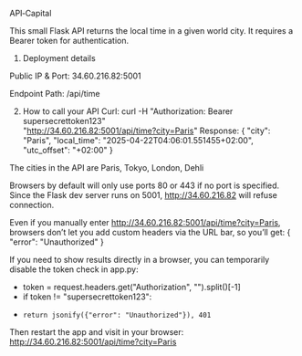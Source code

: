 API‑Capital

This small Flask API returns the local time in a given world city. It requires a Bearer token for authentication.

1) Deployment details

Public IP & Port: 34.60.216.82:5001

Endpoint Path: /api/time

2) How to call your API
Curl: curl -H "Authorization: Bearer supersecrettoken123" \
     "http://34.60.216.82:5001/api/time?city=Paris"
Response: {
  "city": "Paris",
  "local_time": "2025-04-22T04:06:01.551455+02:00",
  "utc_offset": "+02:00"
}

The cities in the API are Paris, Tokyo, London, Dehli

Browsers by default will only use ports 80 or 443 if no port is specified. Since the Flask dev server runs on 5001, http://34.60.216.82 will refuse connection.

Even if you manually enter http://34.60.216.82:5001/api/time?city=Paris, browsers don’t let you add custom headers via the URL bar, so you’ll get:
{ "error": "Unauthorized" }

If you need to show results directly in a browser, you can temporarily disable the token check in app.py:
- token = request.headers.get("Authorization", "").split()[-1]
- if token != "supersecrettoken123":
-     return jsonify({"error": "Unauthorized"}), 401

Then restart the app and visit in your browser:
http://34.60.216.82:5001/api/time?city=Paris


